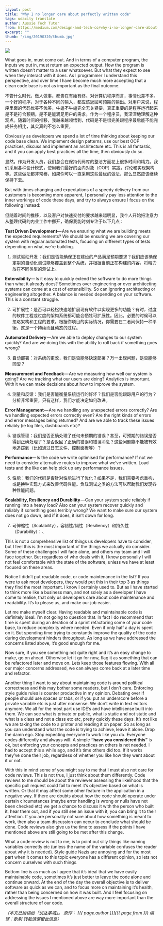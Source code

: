 ```yaml
---
layout: post
title: "Why I no longer care about perfectly written code"
tags: udacity translate
author: Aussie Tech Tutor
from: https://medium.com/design-and-tech-co/why-i-no-longer-care-about-perfectly-written-code-bedafa2110b
excerpt: ""
thumb: "/img/20190320/thumb.jpg"
---
```

<img src="/img/20190320/001.jpg" />

What goes in, must come out. And in terms of a computer program, the inputs we put in, must return an expected output. How the program is written doesn’t matter to a user whatsoever. But what they expect to see when they interact with it does. As I programmer I understand this perspective, and over time I have become much more accepting that a clean code base is not as important as the final outcome.

不管什么时代，做人做事，都贵在有始有终。对计算机程序而言，事情也差不多。一个好的程序，对于各种不同的输入，都应该返回可预期的输出。对用户来说，程序里面的代码优美不优美，牛逼不牛逼完全无关紧要，真正重要的是程序运行起来是不是符合预期，是不是能满足用户的需求。作为一个程序员，我深深地理解这种观点。随着时间的推移，我越来越领悟到，代码是不是很完美跟程序最后能不能完成任务相比，其实真的不怎么重要。

Obviously as developers we spend a lot of time thinking about keeping our code base clean. We implement design patterns, use our best OOP practices, discuss and implement an architecture etc. This is all fantastic, and if you can apply best practices all the time, then obviously do so.

显然，作为开发人员，我们总会在保持代码库的整洁方面花上很多时间和精力。我们采用各种设计模式，使用我们最好的面向对象（OOP）实践，讨论和实现架构等。这些做法都非常棒，如果你可以一直采用这些最优的做法，那么显然应该继续保持下去。

But with times changing and expectations of a speedy delivery from our customers is becoming more apparent, I personally pay less attention to the inner workings of code these days, and try to always ensure I focus on the following instead:

但随着时间的推移，以及客户对快速交付的要求越来越明显，我个人开始把注意力从整理代码的内业工作中挪开，确保我能时刻专注于以下几点：

**Test Driven Development**— Are we ensuring what we are building meets the expected requirements? We should be ensuring we are covering our system with regular automated tests, focusing on different types of tests depending on what we’re building.

1. <span class="hl">测试驱动开发</span> ：我们是否能确保正在建设的产品满足预期要求？我们应该确保定期的自动化测试能够覆盖到整个系统，并根据当前正在构建的内容，将精力放在不同类型的测试上。

**Extensibility** — Is it easy to quickly extend the software to do more things than what it already does? Sometimes over engineering or over architecting systems can come at a cost of extensibility. So can ignoring architecting or engineering altogether. A balance is needed depending on your software. This is a constant struggle.

2. <span class="hl">可扩展性</span>：是否可以轻松快速地扩展现有软件以实现更多的功能？有时，过度的软件工程或过度的架构系统都可能会牺牲可扩展性。因此，必要的时候可以忽略架构和工程的要求。根据你项目的实际情况，你需要在二者间保持一种平衡。这是一个持续而且动态的过程。

**Automated Delivery** — Are we able to deploy changes to our system quickly? And are we doing this with the ability to roll back if something goes wrong?

3. <span class="hl">自动部署</span>：对系统的更改，我们是否能够快速部署？万一出现问题，是否能够回滚？

**Measurement and Feedback** — Are we measuring how well our system is going? Are we tracking what our users are doing? Analytics is important. With it we can make decisions about how to improve the system.

4. <span class="hl">测量和反馈</span>：我们是否能衡量系统运行的好坏？我们是否能跟踪用户的行为？分析非常重要。只有这样，我们才能决定如何改进。

**Error Management** — Are we handling any unexpected errors correctly? Are we handling expected errors correctly even? Are the right kinds of errors and error messages being returned? And are we able to track these issues reliably (ie log files, dashboards etc)?

5. <span class="hl">错误管理</span>：我们是否正确处理了任何未预期的错误？甚至，可预期的错误是否得到正确处理了？是否返回了正确的错误和错误消息？这些问题能不能被有效地追踪到（比如通过日志文件、控制面板等）？

**Performance**— Is the code we write optimised for performance? If not we need to consider alternative routes to improve what we’ve written. Load tests and the like can help pick up any performance issues.

5. <span class="hl">性能</span>：我们的代码是否针对性能进行了优化？如果不是，我们需要考虑重构，或是换种实现方式来改善代码性能。负载测试之类的方法可以帮助我们发现各种性能问题。

**Scalability, Resiliency and Durability** — Can your system scale reliably if running into a heavy load? Also can your system recover quickly and reliably if something goes terribly wrong? We want to make sure our system does not go down, and if it does, it isn’t down for long.

7. <span class="hl">可伸缩性（Scalability），容错性/韧性（Resiliency）和持久性（Durability）</span>：、

This is not a comprehensive list of things us developers have to consider, but I feel this is the most important of the things we actually do consider. Some of these challenges I will face alone, and others my team and I will face together. But regardless of who deals with it, I know personally I will not feel comfortable with the state of the software, unless we have at least focused on these areas.

Notice I didn’t put readable code, or code maintenance in the list? If you were to ask most developers, they would put this in their top 3 as things they find the most important. I know I certainly used to. But as I have started to think more like a business man, and not solely as a developer I have come to realise, that only us developers care about code maintenance and readability. It’s to please us, and make our job easier.

Let me make myself clear. Having readable and maintainable code is definitely ideal. I’m not going to question that. In fact I do recommend that time is spent during an iteration of a sprint refactoring some of your code base, to reduce complexity where needed. Even if only half a day is spent on it. But spending time trying to constantly improve the quality of the code during development hinders throughput. As long as we have addressed the concerns listed above, it’s good enough for me.

Now sure, if you see something not quite right and it’s an easy change to make, go on ahead. Otherwise let it go for now, flag it as something that can be refactored later and move on. Lets keep those features flowing. With all our major concerns addressed, we can always come back at a later time and refactor.

Another thing I want to say about maintaining code is around political correctness and this may bother some readers, but I don’t care. Enforcing style guide rules is counter productive in my opinion. Debating over if people should use spaces or tabs, or if you put an underscore before a private variable etc is just utter nonsense. We don’t write in text editors anymore. We all for the most part use IDE’s and have intellisense built into them. We can see what is private or public, what is static and not static and what is a class and not a class etc etc, pretty quickly these days. It’s not like we are taking the code to a printer and reading it on paper. So as long as you can understand what the code is trying to achieve, leave it alone. Drop the damn ego. Stop expecting everyone to work like you do. Everyone codes differently and always will. A simple **“have you considered this”** is ok, but enforcing your concepts and practices on others is not needed. I had to accept this a while ago, and it’s time others did too. If it works they’ve done their job, regardless of whether you like how they went about it or not.

With this in mind some of you might say to me that I must also not care for code reviews. This is not true, I just think about them differently. Code reviews to me should be about the reviewer assessing the likelihood that the specific pull request could fail to meet it’s objective based on what is written. Or that it may affect some other feature in the application in a negative way. If there are doubts about how the code should operate under certain circumstances (maybe error handling is wrong or nulls have not been checked etc) we get a chance to discuss it with the person who built it, hear them out, and if you still see an issue with it, you can bring it to their attention. If you are personally not sure about how something is meant to work, then also a team discussion can occur to conclude what should be done. Code reviews also give us the time to assess if the points I have mentioned above are still going to be met after this change.

What a code review is not to me, is to point out silly things like naming variables correctly etc (unless the name of the variable confuses the reader about why it is needed). Style guide Nazis are annoying and for the most part when it comes to this topic everyone has a different opinion, so lets not concern ourselves with such things.

Bottom line is as much as I agree that it’s ideal that we have easily maintainable code, sometimes it’s just better to leave the code alone and continue onward. At the end of the day the overall objective is to deliver software as quick as we can, and to focus more on maintaining it’s health, rather than being concerned on how it was built. And I feel focusing on addressing the issues I mentioned above are way more important than the overall structure of our code.

_（本文已投稿给「[优达学城](https://cn.udacity.com)」。 原作： [{{ page.author }}]({{ page.from }}) 编译：欧剃 转载请保留此信息）_
